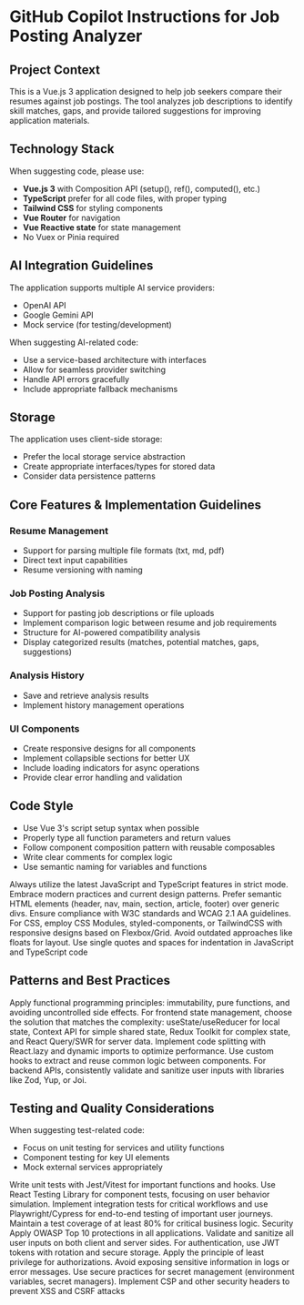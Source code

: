 # GitHub Copilot Instructions for Job Posting Analyzer

## Project Context

This is a Vue.js 3 application designed to help job seekers compare their resumes against job postings. The tool analyzes job descriptions to identify skill matches, gaps, and provide tailored suggestions for improving application materials.

## Technology Stack

When suggesting code, please use:

- **Vue.js 3** with Composition API (setup(), ref(), computed(), etc.)
- **TypeScript** prefer for all code files, with proper typing
- **Tailwind CSS** for styling components
- **Vue Router** for navigation
- **Vue Reactive state** for state management
- No Vuex or Pinia required

## AI Integration Guidelines

The application supports multiple AI service providers:
- OpenAI API
- Google Gemini API
- Mock service (for testing/development)

When suggesting AI-related code:
- Use a service-based architecture with interfaces
- Allow for seamless provider switching
- Handle API errors gracefully
- Include appropriate fallback mechanisms

## Storage

The application uses client-side storage:
- Prefer the local storage service abstraction
- Create appropriate interfaces/types for stored data
- Consider data persistence patterns

## Core Features & Implementation Guidelines

### Resume Management
- Support for parsing multiple file formats (txt, md, pdf)
- Direct text input capabilities
- Resume versioning with naming

### Job Posting Analysis
- Support for pasting job descriptions or file uploads
- Implement comparison logic between resume and job requirements
- Structure for AI-powered compatibility analysis
- Display categorized results (matches, potential matches, gaps, suggestions)

### Analysis History
- Save and retrieve analysis results
- Implement history management operations

### UI Components
- Create responsive designs for all components
- Implement collapsible sections for better UX
- Include loading indicators for async operations
- Provide clear error handling and validation

## Code Style

- Use Vue 3's script setup syntax when possible
- Properly type all function parameters and return values
- Follow component composition pattern with reusable composables
- Write clear comments for complex logic
- Use semantic naming for variables and functions

Always utilize the latest JavaScript and TypeScript features in strict mode. Embrace modern practices and current design patterns. Prefer semantic HTML elements (header, nav, main, section, article, footer) over generic divs. Ensure compliance with W3C standards and WCAG 2.1 AA guidelines. For CSS, employ CSS Modules, styled-components, or TailwindCSS with responsive designs based on Flexbox/Grid. Avoid outdated approaches like floats for layout. Use single quotes and spaces for indentation in JavaScript and TypeScript code

## Patterns and Best Practices

Apply functional programming principles: immutability, pure functions, and avoiding uncontrolled side effects. For frontend state management, choose the solution that matches the complexity: useState/useReducer for local state, Context API for simple shared state, Redux Toolkit for complex state, and React Query/SWR for server data. Implement code splitting with React.lazy and dynamic imports to optimize performance. Use custom hooks to extract and reuse common logic between components. For backend APIs, consistently validate and sanitize user inputs with libraries like Zod, Yup, or Joi.

## Testing and Quality Considerations

When suggesting test-related code:
- Focus on unit testing for services and utility functions
- Component testing for key UI elements
- Mock external services appropriately

Write unit tests with Jest/Vitest for important functions and hooks. Use React Testing Library for component tests, focusing on user behavior simulation. Implement integration tests for critical workflows and use Playwright/Cypress for end-to-end testing of important user journeys. Maintain a test coverage of at least 80% for critical business logic. Security Apply OWASP Top 10 protections in all applications. Validate and sanitize all user inputs on both client and server sides. For authentication, use JWT tokens with rotation and secure storage. Apply the principle of least privilege for authorizations. Avoid exposing sensitive information in logs or error messages. Use secure practices for secret management (environment variables, secret managers). Implement CSP and other security headers to prevent XSS and CSRF attacks